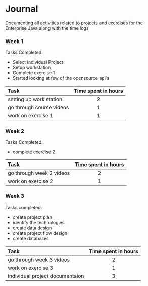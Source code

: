 # Journal

Documenting all activities related to projects and exercises for the Enterprise Java along with the time logs

### Week 1

Tasks Completed:
* Select Individual Project
* Setup workstation
* Complete exercise 1
* Started looking at few of the opensource api's

| Task | Time spent in hours| 
|:------|:------------:|
|setting up work station | 2|
| go through course videos| 1| 
|work on exercise 1 | 1 |

### Week 2

Tasks Completed:
* complete exercise 2

| Task | Time spent in hours| 
|:------|:------------:|
| go through week 2 videos| 2|
|work on exercise 2 | 1 |

### Week 3 

Tasks completed: 
* create project plan
* identify the technologies
* create data design
* create project flow design
* create databases

| Task | Time spent in hours | 
|:------|:------------:|
| go through week 3 videos| 2|
|work on exercise 3 | 1 |
|individual project documentaion| 3|